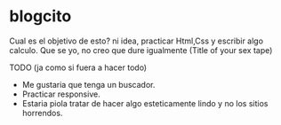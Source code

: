 # blogcito
Cual es el objetivo de esto? ni idea, practicar Html,Css y escribir algo calculo. Que se yo, no creo que dure igualmente (Title of your sex tape)


TODO (ja como si fuera a hacer todo)
* Me gustaria que tenga un buscador.
* Practicar responsive.
* Estaria piola tratar de hacer algo esteticamente lindo y no los sitios horrendos.
